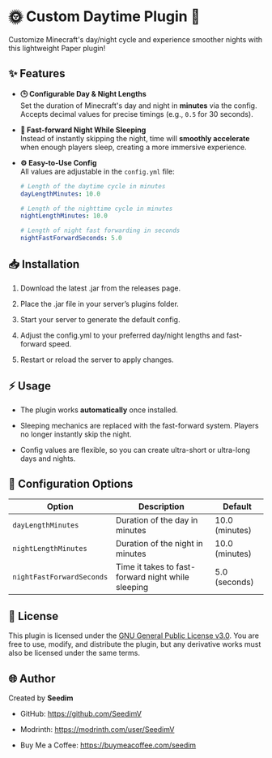 # 🌞 Custom Daytime Plugin 🌙

Customize Minecraft's day/night cycle and experience smoother nights with this lightweight Paper plugin!

## ✨ Features

- **🕒 Configurable Day & Night Lengths**  
  Set the duration of Minecraft's day and night in **minutes** via the config. Accepts decimal values for precise timings (e.g., `0.5` for 30 seconds).

- **🌙 Fast-forward Night While Sleeping**  
  Instead of instantly skipping the night, time will **smoothly accelerate** when enough players sleep, creating a more immersive experience.

- **⚙️ Easy-to-Use Config**  
  All values are adjustable in the `config.yml` file:
  ```yaml
  # Length of the daytime cycle in minutes
  dayLengthMinutes: 10.0

  # Length of the nighttime cycle in minutes
  nightLengthMinutes: 10.0

  # Length of night fast forwarding in seconds
  nightFastForwardSeconds: 5.0

## 📥 Installation

1. Download the latest .jar from the releases page.

2. Place the .jar file in your server’s plugins folder.

3. Start your server to generate the default config.

4. Adjust the config.yml to your preferred day/night lengths and fast-forward speed.

5. Restart or reload the server to apply changes.

## ⚡ Usage

- The plugin works **automatically** once installed.

- Sleeping mechanics are replaced with the fast-forward system. Players no longer instantly skip the night.

- Config values are flexible, so you can create ultra-short or ultra-long days and nights.

## 📝 Configuration Options

| Option                    | Description                                        | Default        |
|---------------------------|----------------------------------------------------|----------------|
| `dayLengthMinutes`        | Duration of the day in minutes                     | 10.0 (minutes) |
| `nightLengthMinutes`      | Duration of the night in minutes                   | 10.0 (minutes) |
| `nightFastForwardSeconds` | Time it takes to fast-forward night while sleeping | 5.0 (seconds)  |

## 📜 License
This plugin is licensed under the [GNU General Public License v3.0](https://github.com/SeedimV/CustomDaytime/blob/master/LICENSE). You are free to use, modify, and distribute the plugin, but any derivative works must also be licensed under the same terms.

## 🌐 Author
Created by **Seedim**
- GitHub: https://github.com/SeedimV

- Modrinth: https://modrinth.com/user/SeedimV

- Buy Me a Coffee: https://buymeacoffee.com/seedim
